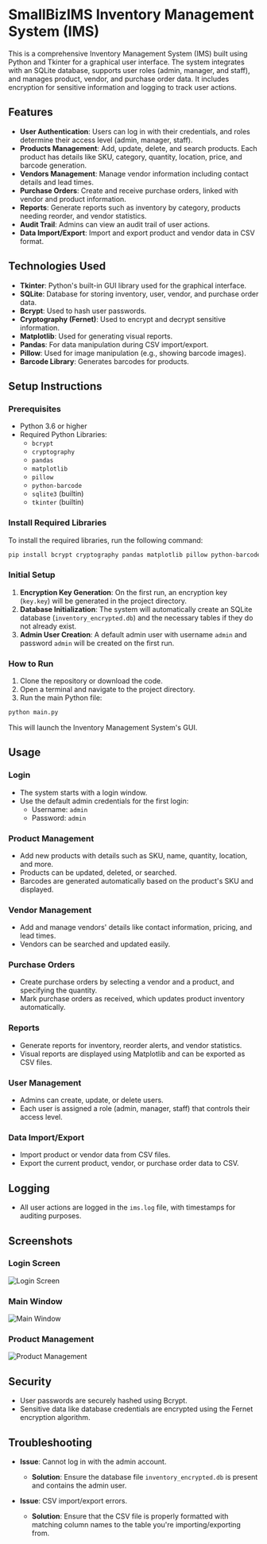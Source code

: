 
# SmallBizIMS Inventory Management System (IMS)

This is a comprehensive Inventory Management System (IMS) built using Python and Tkinter for a graphical user interface. The system integrates with an SQLite database, supports user roles (admin, manager, and staff), and manages product, vendor, and purchase order data. It includes encryption for sensitive information and logging to track user actions.

## Features
- **User Authentication**: Users can log in with their credentials, and roles determine their access level (admin, manager, staff).
- **Products Management**: Add, update, delete, and search products. Each product has details like SKU, category, quantity, location, price, and barcode generation.
- **Vendors Management**: Manage vendor information including contact details and lead times.
- **Purchase Orders**: Create and receive purchase orders, linked with vendor and product information.
- **Reports**: Generate reports such as inventory by category, products needing reorder, and vendor statistics.
- **Audit Trail**: Admins can view an audit trail of user actions.
- **Data Import/Export**: Import and export product and vendor data in CSV format.

## Technologies Used
- **Tkinter**: Python's built-in GUI library used for the graphical interface.
- **SQLite**: Database for storing inventory, user, vendor, and purchase order data.
- **Bcrypt**: Used to hash user passwords.
- **Cryptography (Fernet)**: Used to encrypt and decrypt sensitive information.
- **Matplotlib**: Used for generating visual reports.
- **Pandas**: For data manipulation during CSV import/export.
- **Pillow**: Used for image manipulation (e.g., showing barcode images).
- **Barcode Library**: Generates barcodes for products.

## Setup Instructions

### Prerequisites
- Python 3.6 or higher
- Required Python Libraries:
  - `bcrypt`
  - `cryptography`
  - `pandas`
  - `matplotlib`
  - `pillow`
  - `python-barcode`
  - `sqlite3` (builtin)
  - `tkinter` (builtin)

### Install Required Libraries

To install the required libraries, run the following command:

```bash
pip install bcrypt cryptography pandas matplotlib pillow python-barcode
```

### Initial Setup
1. **Encryption Key Generation**: On the first run, an encryption key (`key.key`) will be generated in the project directory.
2. **Database Initialization**: The system will automatically create an SQLite database (`inventory_encrypted.db`) and the necessary tables if they do not already exist.
3. **Admin User Creation**: A default admin user with username `admin` and password `admin` will be created on the first run.

### How to Run
1. Clone the repository or download the code.
2. Open a terminal and navigate to the project directory.
3. Run the main Python file:

```bash
python main.py
```

This will launch the Inventory Management System's GUI.

## Usage

### Login
- The system starts with a login window.
- Use the default admin credentials for the first login: 
  - Username: `admin`
  - Password: `admin`

### Product Management
- Add new products with details such as SKU, name, quantity, location, and more.
- Products can be updated, deleted, or searched.
- Barcodes are generated automatically based on the product's SKU and displayed.

### Vendor Management
- Add and manage vendors' details like contact information, pricing, and lead times.
- Vendors can be searched and updated easily.

### Purchase Orders
- Create purchase orders by selecting a vendor and a product, and specifying the quantity.
- Mark purchase orders as received, which updates product inventory automatically.

### Reports
- Generate reports for inventory, reorder alerts, and vendor statistics.
- Visual reports are displayed using Matplotlib and can be exported as CSV files.

### User Management
- Admins can create, update, or delete users.
- Each user is assigned a role (admin, manager, staff) that controls their access level.

### Data Import/Export
- Import product or vendor data from CSV files.
- Export the current product, vendor, or purchase order data to CSV.

## Logging
- All user actions are logged in the `ims.log` file, with timestamps for auditing purposes.

## Screenshots

### Login Screen
![Login Screen](./screenshots/login.png)

### Main Window
![Main Window](./screenshots/main_window.png)

### Product Management
![Product Management](./screenshots/product_management.png)

## Security
- User passwords are securely hashed using Bcrypt.
- Sensitive data like database credentials are encrypted using the Fernet encryption algorithm.

## Troubleshooting
- **Issue**: Cannot log in with the admin account.
  - **Solution**: Ensure the database file `inventory_encrypted.db` is present and contains the admin user.
  
- **Issue**: CSV import/export errors.
  - **Solution**: Ensure that the CSV file is properly formatted with matching column names to the table you're importing/exporting from.



